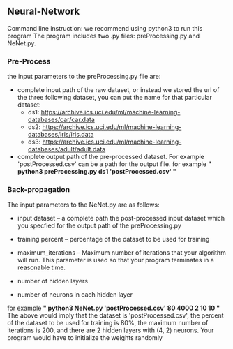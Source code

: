 ## Neural-Network
Command line instruction:
we recommend using python3 to run this program
The program includes two .py files: preProcessing.py and NeNet.py.

### Pre-Process
the input parameters to the preProcessing.py file are:
+ complete input path of the raw dataset, or instead we stored the url of the three following dataset, you can put the name for that particular dataset:
  - ds1: https://archive.ics.uci.edu/ml/machine-learning-databases/car/car.data
  - ds2: https://archive.ics.uci.edu/ml/machine-learning-databases/iris/iris.data
  - ds3: https://archive.ics.uci.edu/ml/machine-learning-databases/adult/adult.data
+ complete output path of the pre-processed dataset. For example 'postProcessed.csv' can be a path for the output file.
for example **" python3 preProcessing.py ds1 'postProcessed.csv' "** 

### Back-propagation
The input parameters to the NeNet.py
are as follows:
+ input dataset – a complete path the post-processed input dataset which you specfied for the output path of the preProcessing.py

+ training percent – percentage of the dataset to be used for training
+ maximum_iterations – Maximum number of iterations that your algorithm will run. This
parameter is used so that your program terminates in a reasonable time.
+ number of hidden layers
+ number of neurons in each hidden layer


for example **" python3 NeNet.py 'postProcessed.csv' 80 4000 2 10 10 "**
The above would imply that the dataset is 'postProcessed.csv', the percent of the dataset to be used for
training is 80%, the maximum number of iterations is 200, and there are 2 hidden layers with
(4, 2) neurons. Your program would have to initialize the weights randomly
